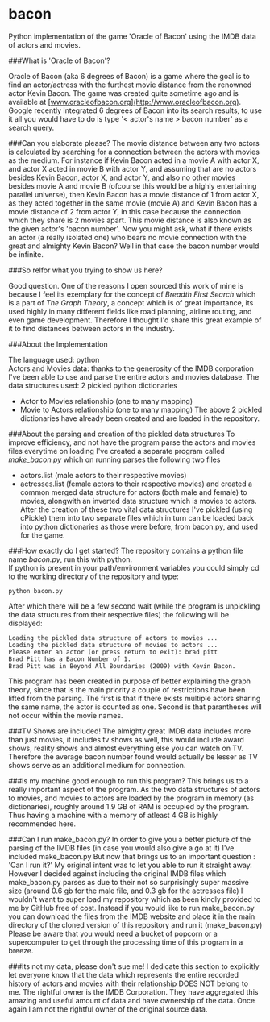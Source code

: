 bacon
=====

Python implementation of the game 'Oracle of Bacon' using the IMDB data of actors and movies.

###What is 'Oracle of Bacon'?

Oracle of Bacon (aka 6 degrees of Bacon) is a game where the goal is to find an actor/actress with the furthest movie distance
from the renowned actor Kevin Bacon. The game was created quite sometime ago and is available at
[www.oracleofbacon.org](http://www.oracleofbacon.org). Google recently integrated 6 degrees of Bacon into its
search results, to use it all you would have to do is type '< actor's name > bacon number' as a search query. 

###Can you elaborate please?
The movie distance between any two actors is calculated by searching
for a connection between the actors with movies as the medium. For instance if Kevin Bacon acted in a movie A
with actor X, and actor X acted in movie B with actor Y, and assuming that are no actors besides Kevin Bacon,
actor X, and actor Y,  and also no other movies besides movie A and movie B (ofcourse this would be a highly
entertaining parallel universe), then Kevin Bacon has a movie distance of 1 from actor X, as they acted together
in the same movie (movie A) and Kevin Bacon has a movie distance of 2 from actor Y, in this case because the
connection which they share is 2 movies apart. This movie distance is also known as the given actor's 'bacon number'.
Now you might ask, what if there exists an actor (a really isolated one)
who bears no movie connection with the great and almighty Kevin Bacon? Well in that case the bacon number would be
infinite.

###So relfor what you trying to show us here?

Good question. One of the reasons I open sourced this work of mine is because I feel its exemplary for the concept of
*Breadth First Search* which is a part of *The Graph Theory*, a concept which is of great importance, its used highly in
many different fields like road planning, airline routing, and even game development. Therefore I thought I'd share this
great example of it to find distances between actors in the industry.

###About the Implementation

The language used: python  
Actors and Movies data: thanks to the generosity of the IMDB corporation I've been able to use and parse the entire actors and movies database.
The data structures used: 2 pickled python dictionaries
- Actor to Movies relationship (one to many mapping)
- Movie to Actors relationship (one to many mapping)
The above 2 pickled dictionaries have already been created and are loaded in the repository.

###About the parsing and creation of the pickled data structures
To improve efficiency, and not have the program parse the actors and movies files everytime on loading
I've created a separate program called *make_bacon.py* which on running parses the following two files
- actors.list (male actors to their respective movies)
- actresses.list (female actors to their respective movies)
and created a common merged data structure for actors (both male and female) to movies, alongwith an inverted
data structure which is movies to actors. After the creation of these two vital data structures I've pickled (using cPickle)
them into two separate files which in turn can be loaded back into python dictionaries as those were before, from bacon.py, and used for the game.

###How exactly do I get started?
The repository contains a python file name *bacon.py*, run this with python.  
If python is present in your path/environment variables you could simply cd to the working directory of the repository and
type:    

    python bacon.py
    
After which there will be a few second wait (while the program is unpickling the data structures from their respective files)
the following will be displayed:  

    Loading the pickled data structure of actors to movies ...
    Loading the pickled data structure of movies to actors ...
    Please enter an actor (or press return to exit): brad pitt
    Brad Pitt has a Bacon Number of 1.
    Brad Pitt was in Beyond All Boundaries (2009) with Kevin Bacon.
  
This program has been created in purpose of better explaining the graph theory, since that is the main priority
a couple of restrictions have been lifted from the parsing. The first is that if there exists multiple actors sharing
the same name, the actor is counted as one. Second is that parantheses will not occur within the movie names.

###TV Shows are included!
The almighty great IMDB data includes more than just movies, it includes tv  shows as well, this would include award
shows, reality shows and almost everything else you can watch on TV. Therefore the average bacon number found would
actually be lesser as TV shows serve as an additional medium for connection.

###Is my machine good enough to run this program?
This brings us to a really important aspect of the program. As the two data structures of actors to movies, and movies to actors
are loaded by the program in memory (as dictionaries), roughly around 1.9 GB of RAM is occupied by the program. Thus having
a machine with a memory of atleast 4 GB is highly recommended here.


###Can I run make_bacon.py?
In order to give you a better picture of the parsing of the IMDB files (in case you would also give a go at it) I've included
make_bacon.py
But now that brings us to an important question : 'Can I run it?'
My original intent was to let you able to run it straight away. However I decided against including the original IMDB files which
make_bacon.py parses as due to their not so surprisingly super massive size (around 0.6 gb for the male file, and 0.3 gb
for the actresses file) I wouldn't want to super load my repository which as been kindly provided to me by GitHub free of cost.
Instead if you would like to run make_bacon.py you can download the files from the IMDB website and place it in the main
directory of the cloned version of this repository and run it (make_bacon.py) Please be aware that you would need a bucket
of popcorn or a supercomputer to get through the processing time of this program in a breeze.


###Its not my data, please don't sue me!
I dedicate this section to explicitly let everyone know that the data which represents the entire recorded history of actors
and movies with their relationship DOES NOT belong to me. The rightful owner is the IMDB Corporation. They have aggregated
this amazing and useful amount of data and have ownership of the data. Once again I am not the rightful owner of the original source data.
